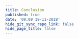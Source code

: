 ```yaml
---
title: Conclusion
published: true
date: '09:09 19-11-2018'
hide_git_sync_repo_link: false
hide_page_title: false
---
```

